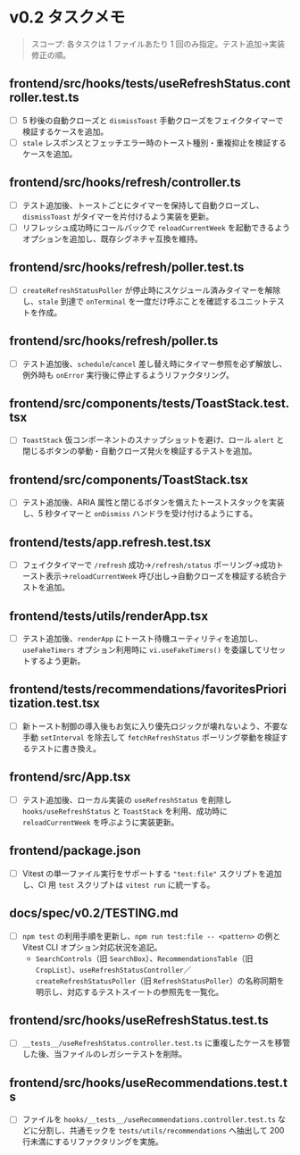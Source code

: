 # v0.2 タスクメモ

> スコープ: 各タスクは 1 ファイルあたり 1 回のみ指定。テスト追加→実装修正の順。

## frontend/src/hooks/__tests__/useRefreshStatus.controller.test.ts
- [ ] 5 秒後の自動クローズと `dismissToast` 手動クローズをフェイクタイマーで検証するケースを追加。
- [ ] `stale` レスポンスとフェッチエラー時のトースト種別・重複抑止を検証するケースを追加。

## frontend/src/hooks/refresh/controller.ts
- [ ] テスト追加後、トーストごとにタイマーを保持して自動クローズし、`dismissToast` がタイマーを片付けるよう実装を更新。
- [ ] リフレッシュ成功時にコールバックで `reloadCurrentWeek` を起動できるようオプションを追加し、既存シグネチャ互換を維持。

## frontend/src/hooks/refresh/poller.test.ts
- [ ] `createRefreshStatusPoller` が停止時にスケジュール済みタイマーを解除し、`stale` 到達で `onTerminal` を一度だけ呼ぶことを確認するユニットテストを作成。

## frontend/src/hooks/refresh/poller.ts
- [ ] テスト追加後、`schedule`/`cancel` 差し替え時にタイマー参照を必ず解放し、例外時も `onError` 実行後に停止するようリファクタリング。

## frontend/src/components/__tests__/ToastStack.test.tsx
- [ ] `ToastStack` 仮コンポーネントのスナップショットを避け、ロール `alert` と閉じるボタンの挙動・自動クローズ発火を検証するテストを追加。

## frontend/src/components/ToastStack.tsx
- [ ] テスト追加後、ARIA 属性と閉じるボタンを備えたトーストスタックを実装し、5 秒タイマーと `onDismiss` ハンドラを受け付けるようにする。

## frontend/tests/app.refresh.test.tsx
- [ ] フェイクタイマーで `/refresh` 成功→`/refresh/status` ポーリング→成功トースト表示→`reloadCurrentWeek` 呼び出し→自動クローズを検証する統合テストを追加。

## frontend/tests/utils/renderApp.tsx
- [ ] テスト追加後、`renderApp` にトースト待機ユーティリティを追加し、`useFakeTimers` オプション利用時に `vi.useFakeTimers()` を委譲してリセットするよう更新。

## frontend/tests/recommendations/favoritesPrioritization.test.tsx
- [ ] 新トースト制御の導入後もお気に入り優先ロジックが壊れないよう、不要な手動 `setInterval` を除去して `fetchRefreshStatus` ポーリング挙動を検証するテストに書き換え。

## frontend/src/App.tsx
- [ ] テスト追加後、ローカル実装の `useRefreshStatus` を削除し `hooks/useRefreshStatus` と `ToastStack` を利用、成功時に `reloadCurrentWeek` を呼ぶように実装更新。

## frontend/package.json
- [ ] Vitest の単一ファイル実行をサポートする `"test:file"` スクリプトを追加し、CI 用 `test` スクリプトは `vitest run` に統一する。

## docs/spec/v0.2/TESTING.md
- [ ] `npm test` の利用手順を更新し、`npm run test:file -- <pattern>` の例と Vitest CLI オプション対応状況を追記。
  - `SearchControls`（旧 `SearchBox`）、`RecommendationsTable`（旧 `CropList`）、`useRefreshStatusController`／`createRefreshStatusPoller`（旧 `RefreshStatusPoller`）の名称同期を明示し、対応するテストスイートの参照先を一覧化。

## frontend/src/hooks/useRefreshStatus.test.ts
- [ ] `__tests__/useRefreshStatus.controller.test.ts` に重複したケースを移管した後、当ファイルのレガシーテストを削除。

## frontend/src/hooks/useRecommendations.test.ts
- [ ] ファイルを `hooks/__tests__/useRecommendations.controller.test.ts` などに分割し、共通モックを `tests/utils/recommendations` へ抽出して 200 行未満にするリファクタリングを実施。
